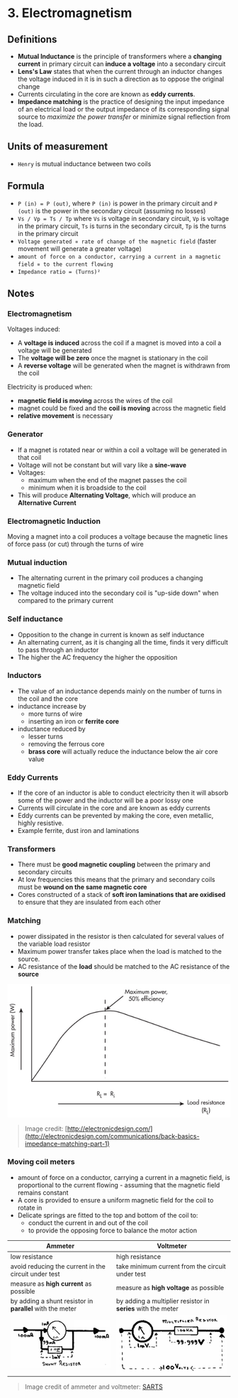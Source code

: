 # 3. Electromagnetism

## Definitions

- **Mutual Inductance** is the principle of transformers where a **changing current** in primary circuit can **induce a voltage** into a secondary circuit
- **Lens's Law** states that when the current through an inductor changes the voltage induced in it is in such a direction as to oppose the original change
- Currents circulating in the core are known as **eddy currents**.
- **Impedance matching** is the practice of designing the input impedance of an electrical load or the output impedance of its corresponding signal source to *maximize the power transfer* or minimize signal reflection from the load.

## Units of measurement

- `Henry` is mutual inductance between two coils

## Formula

- `P (in) = P (out)`, where `P (in)` is power in the primary circuit and `P (out)` is the power in the secondary circuit (assuming no losses)
- `Vs / Vp = Ts / Tp` where `Vs` is voltage in secondary circuit, `Vp` is voltage in the primary circuit, `Ts` is turns in the secondary circuit, `Tp` is the turns in the primary circuit
- `Voltage generated ∝ rate of change of the magnetic field` (faster movement will generate a greater voltage)
- `amount of force on a conductor, carrying a current in a magnetic field ∝ to the current flowing`
- `Impedance ratio = (Turns)²`

## Notes

### Electromagnetism

Voltages induced:

- A **voltage is induced** across the coil if a magnet is moved into a coil a voltage will be generated
- The **voltage will be zero** once the magnet is stationary in the coil
- A **reverse voltage** will be generated when the magnet is withdrawn from the coil

Electricity is produced when:

- **magnetic field is moving** across the wires of the coil
- magnet could be fixed and the **coil is moving** across the magnetic field
- **relative movement** is necessary

### Generator

- If a magnet is rotated near or within a coil a voltage will be generated in that coil
- Voltage will not be constant but will vary like a **sine-wave**
- Voltages:
  - maximum when the end of the magnet passes the coil
  - minimum when it is broadside to the coil
- This will produce **Alternating Voltage**, which will produce an **Alternative Current**

### Electromagnetic Induction

Moving a magnet into a coil produces a voltage because the magnetic lines of force pass (or cut) through the turns of wire

### Mutual induction

- The alternating current in the primary coil produces a changing magnetic field
- The voltage induced into the secondary coil is "up-side down" when compared to the primary current

### Self inductance

- Opposition to the change in current is known as self inductance
-  An alternating current, as it is changing all the time, finds it very difficult to pass through an inductor
- The higher the AC frequency the higher the
opposition

### Inductors

- The value of an inductance depends mainly on the number of turns in the coil and the core
- inductance increase by
  - more turns of wire
  - inserting an iron or **ferrite core**
- inductance reduced by
  - lesser turns
  - removing the ferrous core
  - **brass core** will actually reduce the inductance below the air core value

### Eddy Currents

- If the core of an inductor is able to conduct electricity then it will absorb some of the power and the inductor will be a poor lossy one
- Currents will circulate in the core and are known as eddy currents
- Eddy currents can be prevented by making the core, even metallic, highly resistive.
- Example ferrite, dust iron and laminations

### Transformers

- There must be **good magnetic coupling** between the primary and secondary circuits
- At low frequencies this means that the primary and secondary coils must be **wound on the same magnetic core**
- Cores constructed of a stack of **soft iron laminations that are oxidised** to ensure that they are insulated from each other

### Matching

- power dissipated in the resistor is then calculated for several values of the variable load resistor
- Maximum power transfer takes place when the load is matched to the source.
- AC resistance of the **load** should be matched to the AC resistance of the **source**

![](img/max-power.jpg)

> Image credit: [http://electronicdesign.com/](http://electronicdesign.com/communications/back-basics-impedance-matching-part-1)

### Moving coil meters

- amount of force on a conductor, carrying a current in a magnetic field, is proportional to the current flowing - assuming that the magnetic field remains constant
- A core is provided to ensure a uniform magnetic field for the coil to rotate in
- Delicate springs are fitted to the top and bottom of the coil to:
  - conduct the current in and out of the coil
  - to provide the opposing force to balance the motor action

| Ammeter  | Voltmeter |
| --- | --- |
| low resistance  | high resistance  |
| avoid reducing the current in the circuit under test  | take minimum current from the circuit under test  |
| measure as **high current** as possible  | measure as **high voltage** as possible |
| by adding a shunt resistor in **parallel** with the meter | by adding a multiplier resistor in **series** with the meter
| ![](img/ammemeter.png) | ![](img/voltmeter.png) |

> Image credit of ammeter and voltmeter: [SARTS](http://www.sarts.org.sg/rae/Less3.pdf)
